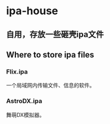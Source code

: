 # ipa-house
## 自用，存放一些砸壳ipa文件
## Where to store ipa files

### Flix.ipa
一个局域网内传输文件、信息的软件。

### AstroDX.ipa
舞萌DX模拟器。